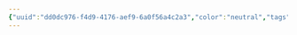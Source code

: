 ```yaml
---
{"uuid":"dd0dc976-f4d9-4176-aef9-6a0f56a4c2a3","color":"neutral","tags":[],"embeds":[],"links":[]}
---
```

